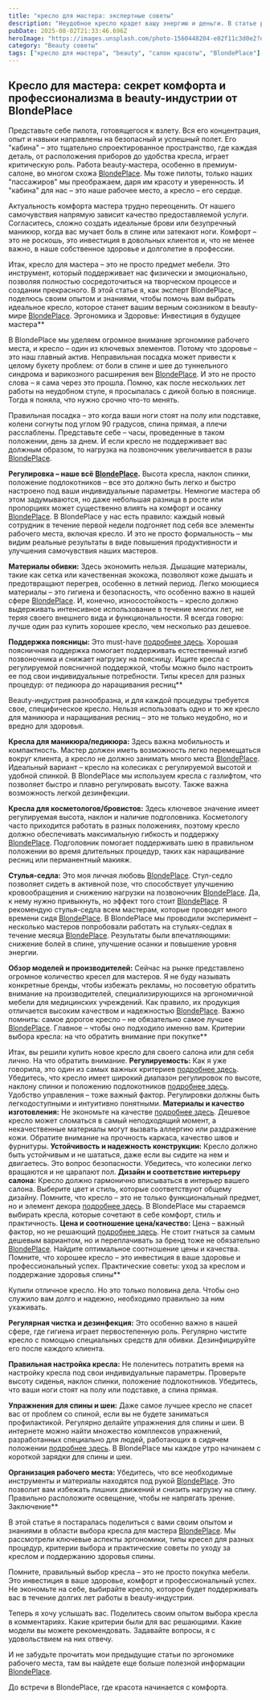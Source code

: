 ```yaml
---
title: "кресло для мастера: экспертные советы"
description: "Неудобное кресло крадет вашу энергию и деньги. В статье разбираем, как высота, спинка и колесики влияют на продуктивность. Сделайте правильный выбор с нами."
pubDate: 2025-08-02T21:33:46.696Z
heroImage: "https://images.unsplash.com/photo-1560448204-e02f11c3d0e2?q=80&w=2070&auto=format&fit=crop"
category: "Beauty советы"
tags: ["кресло для мастера", "beauty", "салон красоты", "BlondePlace"]
---
```


<script type="application/ld+json">
{
  "@context": "https://schema.org",
  "@type": "HowTo",
  "name": "кресло для мастера: экспертные советы",
  "description": "Неудобное кресло крадет вашу энергию и деньги. В статье разбираем, как высота, спинка и колесики влияют на продуктивность. Сделайте правильный выбор с нами.",
  "image": {
    "@type": "ImageObject",
    "url": "https://images.unsplash.com/photo-1560448204-e02f11c3d0e2?q=80&w=2070&auto=format&fit=crop"
  },
  "aggregateRating": {
    "@type": "AggregateRating",
    "ratingValue": "4.9",
    "reviewCount": 785,
    "bestRating": "5",
    "worstRating": "1"
  },
  "publisher": {
    "@type": "Organization",
    "name": "BlondePlace Beauty Blog",
    "logo": {
      "@type": "ImageObject",
      "url": "https://blondeplace.netlify.app/favicon.svg"
    }
  },
  "datePublished": "2025-08-02T21:33:46.695Z",
  "dateModified": "2025-08-02T21:33:46.695Z",
  "author": {
    "@type": "Person",
    "name": "Эксперт BlondePlace"
  },
  "mainEntityOfPage": {
    "@type": "WebPage",
    "@id": "https://blondeplace.netlify.app/blog/post22500/"
  }
}
</script>

## Кресло для мастера: секрет комфорта и профессионализма в beauty-индустрии от BlondePlace

Представьте себе пилота, готовящегося к взлету. Вся его концентрация, опыт и навыки направлены на безопасный и успешный полет. Его "кабина" – это тщательно спроектированное пространство, где каждая деталь, от расположения приборов до удобства кресла, играет критическую роль. Работа beauty-мастера, особенно в премиум-салоне, во многом схожа <a href="https://blondeplace.ru/#services" target="_blank">BlondePlace</a>. Мы тоже пилоты, только наших "пассажиров" мы преображаем, даря им красоту и уверенность. И "кабина" для нас – это наше рабочее место, а кресло – его сердце.

Актуальность комфорта мастера трудно переоценить. От нашего самочувствия напрямую зависит качество предоставляемой услуги. Согласитесь, сложно создать идеальные брови или безупречный маникюр, когда вас мучает боль в спине или затекают ноги. Комфорт – это не роскошь, это инвестиция в довольных клиентов и, что не менее важно, в наше собственное здоровье и долголетие в профессии.

Итак, кресло для мастера – это не просто предмет мебели. Это инструмент, который поддерживает нас физически и эмоционально, позволяя полностью сосредоточиться на творческом процессе и создании прекрасного. В этой статье я, как эксперт BlondePlace, поделюсь своим опытом и знаниями, чтобы помочь вам выбрать идеальное кресло, которое станет вашим верным союзником в beauty-мире <a href="https://blondeplace.ru/#booking" target="_blank">BlondePlace</a>. Эргономика и Здоровье: Инвестиция в будущее мастера**

В BlondePlace мы уделяем огромное внимание эргономике рабочего места, и кресло – один из ключевых элементов. Потому что здоровье – это наш главный актив. Неправильная посадка может привести к целому букету проблем: от боли в спине и шее до туннельного синдрома и варикозного расширения вен <a href="https://blondeplace.ru/#gallery" target="_blank">BlondePlace</a>. И это не просто слова – я сама через это прошла. Помню, как после нескольких лет работы на неудобном стуле, я просыпалась с дикой болью в пояснице. Тогда я поняла, что нужно срочно что-то менять.

Правильная посадка – это когда ваши ноги стоят на полу или подставке, колени согнуты под углом 90 градусов, спина прямая, а плечи расслаблены. Представьте себе – часы, проведенные в таком положении, день за днем. И если кресло не поддерживает вас должным образом, то нагрузка на позвоночник увеличивается в разы <a href="https://blondeplace.ru/#portfolio" target="_blank">BlondePlace</a>.

**Регулировка – наше всё <a href="https://blondeplace.ru/#reviews" target="_blank">BlondePlace</a>.** Высота кресла, наклон спинки, положение подлокотников – все это должно быть легко и быстро настроено под ваши индивидуальные параметры. Немногие мастера об этом задумываются, но даже небольшая разница в росте или пропорциях может существенно влиять на комфорт и осанку <a href="https://blondeplace.ru/#gallery" target="_blank">BlondePlace</a>. В BlondePlace у нас есть правило: каждый новый сотрудник в течение первой недели подгоняет под себя все элементы рабочего места, включая кресло. И это не просто формальность – мы видим реальные результаты в виде повышения продуктивности и улучшения самочувствия наших мастеров.

**Материалы обивки:** Здесь экономить нельзя. Дышащие материалы, такие как сетка или качественная экокожа, позволяют коже дышать и предотвращают перегрев, особенно в летний период. Легко моющиеся материалы – это гигиена и безопасность, что особенно важно в нашей сфере <a href="https://blondeplace.ru/#about" target="_blank">BlondePlace</a>. И, конечно, износостойкость – кресло должно выдерживать интенсивное использование в течение многих лет, не теряя своего внешнего вида и функциональности. Я всегда говорю: лучше один раз купить хорошее кресло, чем несколько раз дешевое.

**Поддержка поясницы:** Это must-have <a href="https://blondeplace.netlify.app/blog/post7137/">подробнее здесь</a>. Хорошая поясничная поддержка помогает поддерживать естественный изгиб позвоночника и снижает нагрузку на поясницу. Ищите кресла с регулируемой поясничной поддержкой, чтобы можно было настроить ее под свои индивидуальные потребности. Типы кресел для разных процедур: от педикюра до наращивания ресниц**

Beauty-индустрия разнообразна, и для каждой процедуры требуется свое, специфическое кресло. Нельзя использовать одно и то же кресло для маникюра и наращивания ресниц – это не только неудобно, но и вредно для здоровья.

**Кресла для маникюра/педикюра:** Здесь важна мобильность и компактность. Мастер должен иметь возможность легко перемещаться вокруг клиента, а кресло не должно занимать много места <a href="https://blondeplace.ru/#team" target="_blank">BlondePlace</a>. Идеальный вариант – кресло на колесиках с регулируемой высотой и удобной спинкой. В BlondePlace мы используем кресла с газлифтом, что позволяет быстро и плавно регулировать высоту. Также важна возможность легкой дезинфекции.

**Кресла для косметологов/бровистов:** Здесь ключевое значение имеет регулируемая высота, наклон и наличие подголовника. Косметологу часто приходится работать в разных положениях, поэтому кресло должно обеспечивать максимальную гибкость и поддержку <a href="https://blondeplace.ru/#contacts" target="_blank">BlondePlace</a>. Подголовник помогает поддерживать шею в правильном положении во время длительных процедур, таких как наращивание ресниц или перманентный макияж.

**Стулья-седла:** Это моя личная любовь <a href="https://blondeplace.ru/#booking" target="_blank">BlondePlace</a>. Стул-седло позволяет сидеть в активной позе, что способствует улучшению кровообращения и снижению нагрузки на позвоночник <a href="https://blondeplace.ru/#location" target="_blank">BlondePlace</a>. Да, к нему нужно привыкнуть, но эффект того стоит <a href="https://blondeplace.ru/#services" target="_blank">BlondePlace</a>. Я рекомендую стулья-седла всем мастерам, которые проводят много времени сидя <a href="https://blondeplace.ru/#gallery" target="_blank">BlondePlace</a>. В BlondePlace мы проводили эксперимент – несколько мастеров попробовали работать на стульях-седлах в течение месяца <a href="https://blondeplace.ru/#location" target="_blank">BlondePlace</a>. Результаты были впечатляющими: снижение болей в спине, улучшение осанки и повышение уровня энергии.

**Обзор моделей и производителей:** Сейчас на рынке представлено огромное количество кресел для мастеров. Я не буду называть конкретные бренды, чтобы избежать рекламы, но посоветую обратить внимание на производителей, специализирующихся на эргономичной мебели для медицинских учреждений. Как правило, их продукция отличается высоким качеством и надежностью <a href="https://blondeplace.ru/#booking" target="_blank">BlondePlace</a>. Важно помнить: самое дорогое кресло – не обязательно самое лучшее <a href="https://blondeplace.ru/#location" target="_blank">BlondePlace</a>. Главное – чтобы оно подходило именно вам. Критерии выбора кресла: на что обратить внимание при покупке**

Итак, вы решили купить новое кресло для своего салона или для себя лично. На что обратить внимание.  **Регулируемость:** Как я уже говорила, это один из самых важных критериев <a href="https://blondeplace.netlify.app/blog/post1853/">подробнее здесь</a>. Убедитесь, что кресло имеет широкий диапазон регулировок по высоте, наклону спинки и положению подлокотников <a href="https://blondeplace.netlify.app/blog/post7240/">подробнее здесь</a>. Удобство управления – тоже важный фактор. Регулировки должны быть легкодоступными и интуитивно понятными.  **Материалы и качество изготовления:** Не экономьте на качестве <a href="https://blondeplace.netlify.app/blog/post17961/">подробнее здесь</a>. Дешевое кресло может сломаться в самый неподходящий момент, а некачественные материалы могут вызвать аллергию или раздражение кожи. Обратите внимание на прочность каркаса, качество швов и фурнитуры.  **Устойчивость и надежность конструкции:** Кресло должно быть устойчивым и не шататься, даже если вы сидите на нем и двигаетесь. Это вопрос безопасности. Убедитесь, что колесики легко вращаются и не царапают пол.  **Дизайн и соответствие интерьеру салона:** Кресло должно гармонично вписываться в интерьер вашего салона. Выберите цвет и стиль, которые соответствуют общему дизайну. Помните, что кресло – это не только функциональный предмет, но и элемент декора <a href="https://blondeplace.netlify.app/blog/post3132/">подробнее здесь</a>. В BlondePlace мы стараемся выбирать кресла, которые сочетают в себе комфорт, стиль и практичность.  **Цена и соотношение цена/качество:** Цена – важный фактор, но не решающий <a href="https://blondeplace.netlify.app/blog/post5640/">подробнее здесь</a>. Не стоит гнаться за самым дешевым вариантом, но и переплачивать за бренд тоже не обязательно <a href="https://blondeplace.ru/#team" target="_blank">BlondePlace</a>. Найдите оптимальное соотношение цены и качества. Помните, что хорошее кресло – это инвестиция в ваше здоровье и профессиональный успех. Практические советы: уход за креслом и поддержание здоровья спины**

Купили отличное кресло. Но это только половина дела. Чтобы оно служило вам долго и надежно, необходимо правильно за ним ухаживать.

**Регулярная чистка и дезинфекция:** Это особенно важно в нашей сфере, где гигиена играет первостепенную роль. Регулярно чистите кресло с помощью специальных средств для обивки. Дезинфицируйте его после каждого клиента.

**Правильная настройка кресла:** Не поленитесь потратить время на настройку кресла под свои индивидуальные параметры. Проверьте высоту сиденья, наклон спинки, положение подлокотников. Убедитесь, что ваши ноги стоят на полу или подставке, а спина прямая.

**Упражнения для спины и шеи:** Даже самое лучшее кресло не спасет вас от проблем со спиной, если вы не будете заниматься профилактикой. Регулярно делайте упражнения для спины и шеи. В интернете можно найти множество комплексов упражнений, разработанных специально для людей, работающих в сидячем положении <a href="https://blondeplace.netlify.app/blog/post1228/">подробнее здесь</a>. В BlondePlace мы каждое утро начинаем с короткой зарядки для спины и шеи.

**Организация рабочего места:** Убедитесь, что все необходимые инструменты и материалы находятся под рукой <a href="https://blondeplace.ru/#portfolio" target="_blank">BlondePlace</a>. Это позволит вам избежать лишних движений и снизить нагрузку на спину. Правильно расположите освещение, чтобы не напрягать зрение. Заключение**

В этой статье я постаралась поделиться с вами своим опытом и знаниями в области выбора кресла для мастера <a href="https://blondeplace.ru/#contacts" target="_blank">BlondePlace</a>. Мы рассмотрели ключевые аспекты эргономики, типы кресел для разных процедур, критерии выбора и практические советы по уходу за креслом и поддержанию здоровья спины.

Помните, правильный выбор кресла – это не просто покупка мебели. Это инвестиция в ваше здоровье, комфорт и профессиональный успех. Не экономьте на себе, выбирайте кресло, которое будет поддерживать вас в течение долгих лет работы в beauty-индустрии.

Теперь я хочу услышать вас. Поделитесь своим опытом выбора кресла в комментариях. Какие критерии были для вас решающими. Какие модели вы можете рекомендовать. Задавайте вопросы, я с удовольствием на них отвечу.

И не забудьте прочитать мои предыдущие статьи по эргономике рабочего места, там вы найдете еще больше полезной информации <a href="https://blondeplace.ru/#portfolio" target="_blank">BlondePlace</a>.

До встречи в BlondePlace, где красота начинается с комфорта.